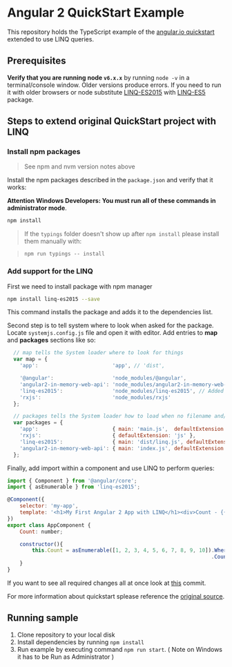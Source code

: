 # Angular 2 QuickStart Example

This repository holds the TypeScript example of the [angular.io quickstart](https://angular.io/docs/ts/latest/quickstart.html)
extended to use LINQ queries.

## Prerequisites

**Verify that you are running node `v6.x.x`** by running `node -v` in a terminal/console window. Older versions produce errors. 
If you need to run it with older browsers or node substitute [LINQ-ES2015](https://www.npmjs.com/package/linq-es2015) with [LINQ-ES5](https://www.npmjs.com/package/linq-es5) package.

## Steps to extend original QuickStart project with LINQ


### Install npm packages

> See npm and nvm version notes above

Install the npm packages described in the `package.json` and verify that it works:

**Attention Windows Developers:  You must run all of these commands in administrator mode**.

```bash
npm install
```

> If the `typings` folder doesn't show up after `npm install` please install them manually with:

> `npm run typings -- install`

### Add support for the LINQ

First we need to install package with npm manager
```bash
npm install linq-es2015 --save
```
This command installs the package and adds it to the dependencies list.

Second step is to tell system where to look when asked for the package. Locate ```systemjs.config.js``` file and open it with editor. Add entries to **map** and **packages** sections like so:
```javascript
  // map tells the System loader where to look for things
  var map = {
    'app':                        'app', // 'dist',

    '@angular':                   'node_modules/@angular',
    'angular2-in-memory-web-api': 'node_modules/angular2-in-memory-web-api',
    'linq-es2015':                'node_modules/linq-es2015', // Added new mapping
    'rxjs':                       'node_modules/rxjs'
  };

  // packages tells the System loader how to load when no filename and/or no extension
  var packages = {
    'app':                        { main: 'main.js',  defaultExtension: 'js' },
    'rxjs':                       { defaultExtension: 'js' },
    'linq-es2015':                { main: 'dist/linq.js', defaultExtension: 'js' }, // Get it from dist/linq.js
    'angular2-in-memory-web-api': { main: 'index.js', defaultExtension: 'js' },
  };
  ```

Finally, add import within a component and use LINQ to perform queries:
```javascript
import { Component } from '@angular/core';
import { asEnumerable } from 'linq-es2015';

@Component({
    selector: 'my-app',
    template: '<h1>My First Angular 2 App with LINQ</h1><div>Count - {{Count}}</div>'
})
export class AppComponent { 
    Count: number;

    constructor(){
        this.Count = asEnumerable([1, 2, 3, 4, 5, 6, 7, 8, 9, 10]).Where(a => a % 2 == 1)
			                                                      .Count();        
    }
}
```

If you want to see all required changes all at once look at [this](https://github.com/ENikS/LINQ/commit/abbf0411665fdfd828748636196bff86b304b7ad) commit.

For more information about quickstart splease reference the [original source](https://angular.io/docs/ts/latest/quickstart.html).

## Running sample

1. Clone repository to your local disk
2. Install dependencies by running ```npm install```
3. Run example by executing command ```npm run start```. ( Note on Windows it has to be Run as Administrator ) 
